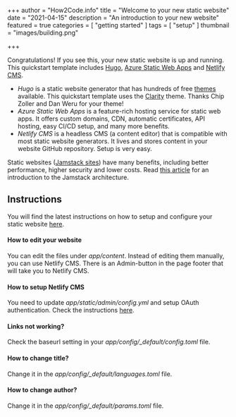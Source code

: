 +++
author = "How2Code.info"
title = "Welcome to your new static website"
date = "2021-04-15"
description = "An introduction to your new website"
featured = true
categories = [
    "getting started"
]
tags = [
    "setup"
]
thumbnail = "images/building.png"

+++

Congratulations! If you see this, your new static website is up and running. This quickstart template includes [Hugo](https://gohugo.io/), [Azure Static Web Apps](https://docs.microsoft.com/en-us/azure/static-web-apps/) and [Netlify CMS](https://www.netlifycms.org/).

* *Hugo* is a static website generator that has hundreds of free [themes](https://themes.gohugo.io/) available. This quickstart template uses the [Clarity](https://themes.gohugo.io/hugo-clarity/) theme. Thanks Chip Zoller and Dan Weru for your theme!
* *Azure Static Web Apps* is a feature-rich hosting service for static web apps. It offers custom domains, CDN, automatic certificates, API hosting, easy CI/CD setup, and many more benefits.
* *Netlify CMS* is a headless CMS (a content editor) that is compatible with most static website generators. It lives and stores content in your website GitHub repository. Setup is very easy.

Static websites ([Jamstack sites](https://www.jamstack.org)) have many benefits, including better performance, higher security and lower costs. Read [this article](https://www.how2code.info/en/blog/azure-static-web-apps-the-fast-and-secure-way-to-run-your-blog/) for an introduction to the Jamstack architecture.

## Instructions

You will find the latest instructions on how to setup and configure your static website [here](https://github.com/jahlen/hugo-azure-static-webapp-quickstart).

#### How to edit your website

You can edit the files under *app/content*. Instead of editing them manually, you can use Netlify CMS. There is an Admin-button in the page footer that will take you to Netlify CMS.

#### How to setup Netlify CMS

You need to update *app/static/admin/config.yml* and setup OAuth authentication. Check the instructions [here](https://github.com/jahlen/hugo-azure-static-webapp-quickstart).

#### Links not working?
Check the baseurl setting in your *app/config/_default/config.toml* file.

#### How to change title?
Change it in the *app/config/_default/languages.toml* file.

#### How to change author?
Change it in the *app/config/_default/params.toml* file.

